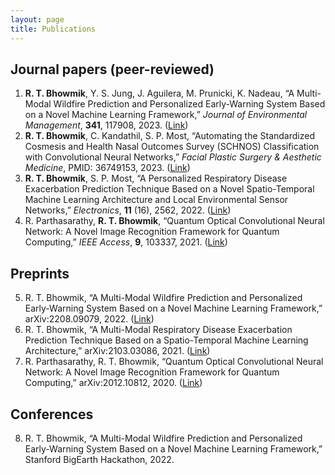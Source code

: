```yaml
---
layout: page
title: Publications
---
```


<h2>Journal papers (peer-reviewed)</h2>

<ol>
<li><b>R. T. Bhowmik</b>, Y. S. Jung, J. Aguilera, M. Prunicki, K. Nadeau, “A Multi-Modal Wildfire Prediction and Personalized Early-Warning System Based on a Novel Machine Learning Framework,” <i>Journal of Environmental Management</i>, <b>341</b>, 117908, 2023. (<a target="_blank" href='https://doi.org/10.1016/j.jenvman.2023.117908'>Link</a>)</li>
<li><b>R. T. Bhowmik</b>, C. Kandathil, S. P. Most, “Automating the Standardized Cosmesis and Health Nasal Outcomes Survey (SCHNOS) Classification with Convolutional Neural Networks,” <i>Facial Plastic Surgery & Aesthetic Medicine</i>, PMID: 36749153, 2023. (<a target="_blank" href='https://doi.org/10.1089/fpsam.2022.0306'>Link</a>)</li>
<li><b>R. T. Bhowmik</b>, S. P. Most, “A Personalized Respiratory Disease Exacerbation Prediction Technique Based on a Novel Spatio-Temporal Machine Learning Architecture and Local Environmental Sensor Networks,” <i>Electronics</i>, <b>11</b> (16), 2562, 2022. (<a target="_blank" href='https://doi.org/10.3390/electronics11162562'>Link</a>)</li>
<li>R. Parthasarathy, <b>R. T. Bhowmik</b>, “Quantum Optical Convolutional Neural Network: A Novel Image Recognition Framework for Quantum Computing,” <i>IEEE Access</i>, <b>9</b>, 103337, 2021. (<a target="_blank" href='https://doi.org/10.1109/ACCESS.2021.3098775'>Link</a>)</li>
</ol>

<h2>Preprints</h2>
<ol start="5">
<li>R. T. Bhowmik, “A Multi-Modal Wildfire Prediction and Personalized Early-Warning System Based on a Novel Machine Learning Framework,” arXiv:2208.09079, 2022. (<a target="_blank" href='https://arxiv.org/abs/2208.09079'>Link</a>)</li>
<li>R. T. Bhowmik, “A Multi-Modal Respiratory Disease Exacerbation Prediction Technique Based on a Spatio-Temporal Machine Learning Architecture,” arXiv:2103.03086, 2021. (<a target="_blank" href='https://arxiv.org/abs/2103.03086'>Link</a>)</li>
<li>R. Parthasarathy, R. T. Bhowmik, “Quantum Optical Convolutional Neural Network: A Novel Image Recognition Framework for Quantum Computing,” arXiv:2012.10812, 2020. (<a target="_blank" href='https://arxiv.org/abs/2012.10812'>Link</a>)</li>
</ol>

<h2>Conferences</h2>
<ol start="8">
<li>R. T. Bhowmik, “A Multi-Modal Wildfire Prediction and Personalized Early-Warning System Based on a Novel Machine Learning Framework,” Stanford BigEarth Hackathon, 2022.</li>
</ol>